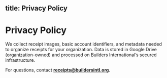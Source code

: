 title: Privacy Policy
---

# Privacy Policy

We collect receipt images, basic account identifiers, and metadata needed to organize receipts for your organization.
Data is stored in Google Drive (organization-owned) and processed on Builders International’s secured infrastructure.

For questions, contact **receipts@buildersintl.org**.
